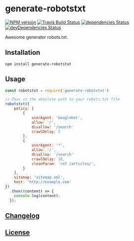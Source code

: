 # generate-robotstxt

[![NPM version](https://img.shields.io/npm/v/generate-robotstxt.svg)](https://www.npmjs.org/package/generate-robotstxt) [![Travis Build Status](https://img.shields.io/travis/itgalaxy/generate-robotstxt/master.svg?label=build)](https://travis-ci.org/itgalaxy/generate-robotstxt) [![dependencies Status](https://david-dm.org/itgalaxy/generate-robotstxt/status.svg)](https://david-dm.org/itgalaxy/generate-robotstxt) [![devDependencies Status](https://david-dm.org/itgalaxy/generate-robotstxt/dev-status.svg)](https://david-dm.org/itgalaxy/generate-robotstxt?type=dev)

Awesome generator robots.txt.

## Installation

```shell
npm install generate-robotstxt
```

## Usage

```js
const robotstxt = require('generate-robotstxt')

// Pass in the absolute path to your robots.txt file
robotstxt({
    policy: [
        {
            userAgent: 'Googlebot',
            allow: '/',
            disallow: '/search'
            crawlDelay: 2
        },
        {
            userAgent: '*',
            allow: '/',
            disallow: '/search'
            crawlDelay: 10,
            cleanParam: 'ref /articles/',
        }
    ],
    sitemap: 'sitemap.xml',
    host: 'http://example.com'
})
  .then((content) => {
    console.log(content);
  });
```

## [Changelog](CHANGELOG.md)

## [License](LICENSE.md)
